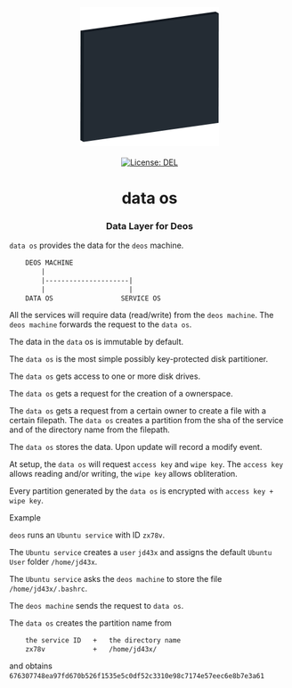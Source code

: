 <p align="center">
    <a target="_blank" href="https://deos.plurid.com">
        <img src="https://raw.githubusercontent.com/plurid/deos/master/about/identity/deos-logo.png" height="250px">
    </a>
    <br />
    <br />
    <a target="_blank" href="https://github.com/plurid/deos/blob/master/LICENSE">
        <img src="https://img.shields.io/badge/license-DEL-blue.svg?colorB=1380C3&style=for-the-badge" alt="License: DEL">
    </a>
</p>



<h1 align="center">
    data os
</h1>


<h3 align="center">
    Data Layer for Deos
</h3>



`data os` provides the data for the `deos` machine.

```
    DEOS MACHINE
        |
        |---------------------|
        |                     |
    DATA OS                 SERVICE OS
```

All the services will require data (read/write) from the `deos machine`. The `deos machine` forwards the request to the `data os`.

The data in the `data` os is immutable by default.

The `data os` is the most simple possibly key-protected disk partitioner.

The `data os` gets access to one or more disk drives.

The `data os` gets a request for the creation of a ownerspace.

The `data os` gets a request from a certain owner to create a file with a certain filepath. The `data os` creates a partition from the sha of the service and of the directory name from the filepath.

The `data os` stores the data. Upon update will record a modify event.

At setup, the `data os` will request `access key` and `wipe key`. The `access key` allows reading and/or writing, the `wipe key` allows obliteration.

Every partition generated by the `data os` is encrypted with `access key + wipe key`.


Example

`deos` runs an `Ubuntu service` with ID `zx78v`.

The `Ubuntu service` creates a `user` `jd43x` and assigns the default `Ubuntu User` folder `/home/jd43x`.

The `Ubuntu service` asks the `deos machine` to store the file `/home/jd43x/.bashrc`.

The `deos machine` sends the request to `data os`.

The `data os` creates the partition name from

```
    the service ID   +   the directory name
    zx78v            +   /home/jd43x/
```

and obtains `676307748ea97fd670b526f1535e5c0df52c3310e98c7174e57eec6e8b7e3a61`
